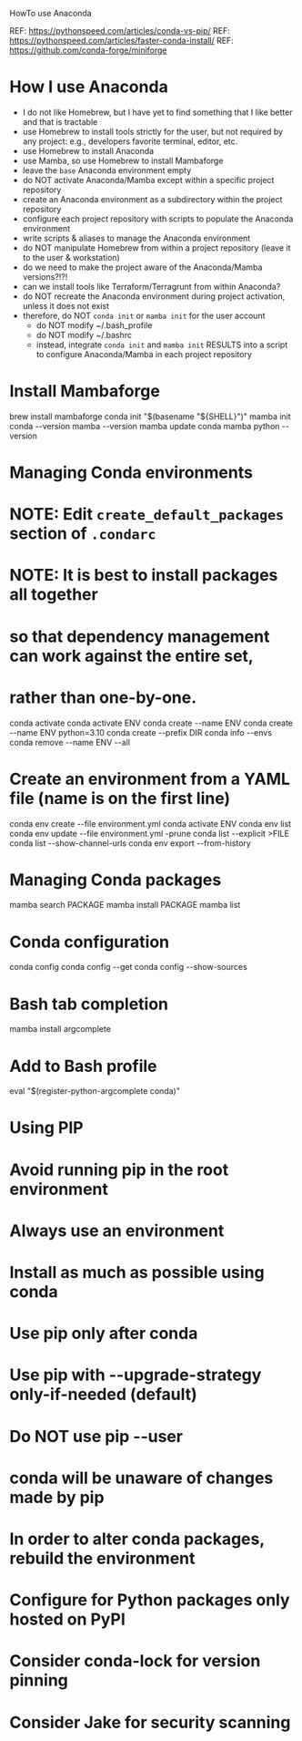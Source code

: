 HowTo use Anaconda

REF: https://pythonspeed.com/articles/conda-vs-pip/
REF: https://pythonspeed.com/articles/faster-conda-install/
REF: https://github.com/conda-forge/miniforge

# How I use Anaconda
- I do not like Homebrew,
  but I have yet to find something
  that I like better and that is tractable
- use Homebrew to install tools strictly for the user,
  but not required by any project:
  e.g., developers favorite terminal, editor, etc.
- use Homebrew to install Anaconda
- use Mamba, so use Homebrew to install Mambaforge
- leave the `base` Anaconda environment empty
- do NOT activate Anaconda/Mamba except
  within a specific project repository
- create an Anaconda environment as a subdirectory within the project repository
- configure each project repository with scripts to populate the Anaconda environment
- write scripts & aliases to manage the Anaconda environment
- do NOT manipulate Homebrew from within a project repository
  (leave it to the user & workstation)
- do we need to make the project aware of the Anaconda/Mamba versions?!?!
- can we install tools like Terraform/Terragrunt from within Anaconda?
- do NOT recreate the Anaconda environment during project activation, unless it does not exist
- therefore, do NOT `conda init` or `mamba init` for the user account
  - do NOT modify ~/.bash_profile
  - do NOT modify ~/.bashrc
  - instead, integrate `conda init` and `mamba init` RESULTS
    into a script
    to configure Anaconda/Mamba
    in each project repository

# Install Mambaforge
brew install mambaforge
conda init "$(basename "${SHELL}")"
mamba init
conda --version
mamba --version
mamba update conda mamba
python --version

# Managing Conda environments
# NOTE: Edit `create_default_packages` section of `.condarc`
# NOTE:  It is best to install packages all together
# so that dependency management can work against the entire set,
# rather than one-by-one.
conda activate
conda activate ENV
conda create --name ENV
conda create --name ENV python=3.10
conda create --prefix DIR 
conda info --envs
conda remove --name ENV --all

# Create an environment from a YAML file (name is on the first line)
conda env create --file environment.yml
conda activate ENV
conda env list
conda env update --file environment.yml -prune
conda list --explicit >FILE
conda list --show-channel-urls
conda env export --from-history

# Managing Conda packages
mamba search PACKAGE
mamba install PACKAGE
mamba list

# Conda configuration
conda config
conda config --get
conda config --show-sources

# Bash tab completion
mamba install argcomplete
# Add to Bash profile
eval "$(register-python-argcomplete conda)"

# Using PIP
# Avoid running pip in the root environment
# Always use an environment
# Install as much as possible using conda
# Use pip only after conda
# Use pip with --upgrade-strategy only-if-needed (default)
# Do NOT use pip --user
# conda will be unaware of changes made by pip
# In order to alter conda packages, rebuild the environment

# Configure for Python packages only hosted on PyPI
# Consider conda-lock for version pinning
# Consider Jake for security scanning

